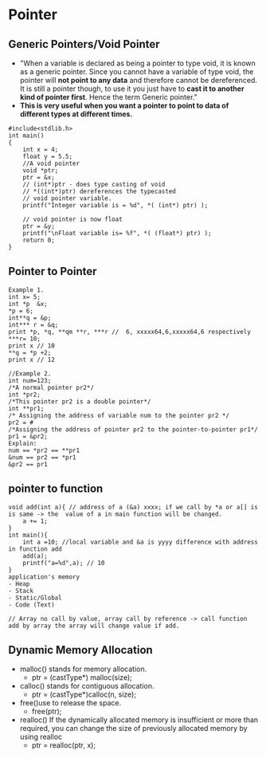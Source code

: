 # Pointer
## Generic Pointers/Void Pointer
- "When a variable is declared as being a pointer to type void, it is known as a generic pointer. 
Since you cannot have a variable of type void, the pointer will **not point to any data** and therefore cannot be dereferenced. 
It is still a pointer though, to use it you just have to **cast it to another kind of pointer first**. Hence the term Generic pointer."
- **This is very useful when you want a pointer to point to data of different types at different times.**
```
#include<stdlib.h>
int main()
{
    int x = 4;
    float y = 5.5;
    //A void pointer
    void *ptr;
    ptr = &x;
    // (int*)ptr - does type casting of void 
    // *((int*)ptr) dereferences the typecasted 
    // void pointer variable.
    printf("Integer variable is = %d", *( (int*) ptr) );
 
    // void pointer is now float
    ptr = &y; 
    printf("\nFloat variable is= %f", *( (float*) ptr) );
    return 0;
}
```
## Pointer to Pointer

```
Example 1.
int x= 5;
int *p  &x;
*p = 6;
int**q = &p;
int*** r = &q;
print *p, *q, **qm **r, ***r //  6, xxxxx64,6,xxxxx64,6 respectively
***r= 10;
print x // 10
**q = *p +2;
print x // 12

//Example 2.
int num=123;
/*A normal pointer pr2*/
int *pr2;
/*This pointer pr2 is a double pointer*/
int **pr1;
/* Assigning the address of variable num to the pointer pr2 */
pr2 = #
/*Assigning the address of pointer pr2 to the pointer-to-pointer pr1*/
pr1 = &pr2;
Explain:
num == *pr2 == **pr1
&num == pr2 == *pr1
&pr2 == pr1
```
## pointer to function
```
void add(int a){ // address of a (&a) xxxx; if we call by *a or a[] is is same -> the  value of a in main function will be changed.
    a += 1;
}
int main(){
    int a =10; //local variable and &a is yyyy difference with address in function add
    add(a);
    printf("a=%d",a); // 10
}
application's memory
- Heap 
- Stack
- Static/Global 
- Code (Text)

// Array no call by value, array call by reference -> call function add by array the array will change value if add.
```

## Dynamic Memory Allocation
- malloc()  stands for memory allocation.
    - ptr = (castType*) malloc(size); 
- calloc()  stands for contiguous allocation.
    - ptr = (castType*)calloc(n, size);
- free()use to release the space.
    - free(ptr);
- realloc() If the dynamically allocated memory is insufficient or more than required, you can change the size of previously allocated memory by using realloc
    - ptr = realloc(ptr, x);
